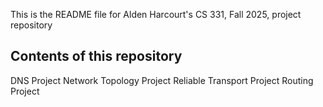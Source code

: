This is the README file for Alden Harcourt's CS 331, Fall 2025, project repository

## Contents of this repository

DNS Project
Network Topology Project
Reliable Transport Project
Routing Project
